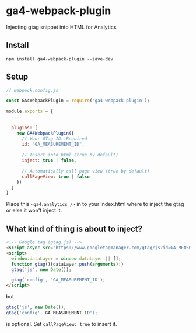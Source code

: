 # ga4-webpack-plugin

Injecting gtag snippet into HTML for Analytics

## Install

`npm install ga4-webpack-plugin --save-dev`

## Setup

```js
// webpack.config.js

const GA4WebpackPlugin = require('ga4-webpack-plugin');

module.exports = {
  ....
  
  plugins: [
    new GA4WebpackPlugin({
      // Your GTag ID. Required
      id: "GA_MEASUREMENT_ID",
      
      // Insert into html (true by default)
      inject: true | false,
      
      // Automatically call page view (true by default)
      callPageView: true | false 
    })
  ]
}
```

Place this `<ga4.analytics />` in to your index.html where to inject the gtag or else it won't inject it.

## What kind of thing is about to inject?

```html
<!-- Google tag (gtag.js) -->
<script async src="https://www.googletagmanager.com/gtag/js?id=GA_MEASUREMENT_ID"></script>
<script>
  window.dataLayer = window.dataLayer || [];
  function gtag(){dataLayer.push(arguments);}
  gtag('js', new Date());

  gtag('config', 'GA_MEASUREMENT_ID');
</script>
```

but 

```js
gtag('js', new Date());
gtag('config', GA_MEASUREMENT_ID');
```

is optional. Set `callPageView: true` to insert it.
